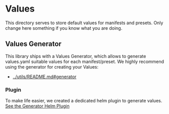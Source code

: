 # Values

This directory serves to store default values for manifests and presets. Only change here something if you know what you are doing.

## Values Generator

This library ships with a Values Generator, which allows to generate values.yaml suitable values for each manifest/preset. We highly recommend using the generator for creating your Values:

  * [../utils/README.md#generator](../utils/README.md#generator)

### Plugin

To make life easier, we created a dedicated helm plugin to generate values. [See the Generator Helm Plugin]((https://github.com/bedag/helm-manifests-plugin))
